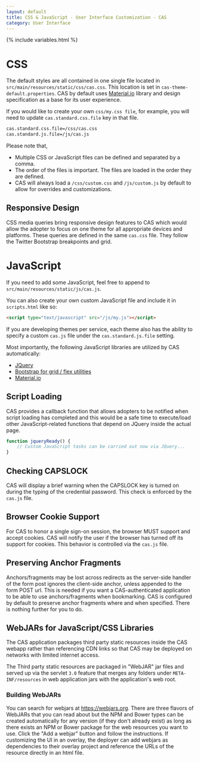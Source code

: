 ```yaml
---
layout: default
title: CSS & JavaScript - User Interface Customization - CAS
category: User Interface
---
```


{% include variables.html %}

# CSS

The default styles are all contained in one single file located in `src/main/resources/static/css/cas.css`. This 
location is set in `cas-theme-default.properties`. CAS by default uses [Material.io](https://material.io/) library 
and design specification as a base for its user experience.

If you would like to create your own `css/my.css file`, for example, you will need to update `cas.standard.css.file` key in that file.

```bash
cas.standard.css.file=/css/cas.css
cas.standard.js.file=/js/cas.js
```
   
Please note that,

- Multiple CSS or JavaScript files can be defined and separated by a comma.
- The order of the files is important. The files are loaded in the order they are defined.
- CAS will always load a `/css/custom.css` and `/js/custom.js` by default to allow for overrides and customizations.

## Responsive Design

CSS media queries bring responsive design features to CAS which would allow the adopter to focus 
on one theme for all appropriate devices and platforms. These queries are defined in the 
same `cas.css` file. They follow the Twitter Bootstrap breakpoints and grid.

# JavaScript

If you need to add some JavaScript, feel free to append to `src/main/resources/static/js/cas.js`.

You can also create your own custom JavaScript file and include it in `scripts.html` like so:

```html
<script type="text/javascript" src="/js/my.js"></script>
```

If you are developing themes per service, each theme also has the ability 
to specify a custom `cas.js` file under the `cas.standard.js.file` setting.

Most importantly, the following JavaScript libraries are utilized by CAS automatically:

* [JQuery](https://jquery.com/)
* [Bootstrap for grid / flex utilities](https://getbootstrap.com/docs/4.5/getting-started/contents/#css-files)
* [Material.io](https://material.io/)

## Script Loading

CAS provides a callback function that allows adopters to be notified when script 
loading has completed and this would be a safe time to execute/load other JavaScript-related 
functions that depend on JQuery inside the actual page.

```javascript
function jqueryReady() {
    // Custom JavaScript tasks can be carried out now via JQuery...
}
```

## Checking CAPSLOCK

CAS will display a brief warning when the CAPSLOCK key is turned on during the typing 
of the credential password. This check is enforced by the `cas.js` file.

## Browser Cookie Support

For CAS to honor a single sign-on session, the browser MUST support and accept cookies. CAS will notify the
user if the browser has turned off its support for cookies. This behavior is controlled via the `cas.js` file.

## Preserving Anchor Fragments

Anchors/fragments may be lost across redirects as the server-side handler of the form post 
ignores the client-side anchor, unless appended to the form POST url. This is needed if you 
want a CAS-authenticated application to be able to use anchors/fragments when bookmarking. CAS 
is configured by default to preserve anchor fragments where and when specified. There is 
nothing further for you to do.

## WebJARs for JavaScript/CSS Libraries

The CAS application packages third party static resources inside the CAS webapp rather 
than referencing CDN links so that CAS may be deployed on 
networks with limited internet access.

The Third party static resources are packaged in "WebJAR" jar files and served up via the servlet `3.0` feature 
that merges any folders under `META-INF/resources` in web application jars with the application's web root.

### Building WebJARs

You can search for webjars at https://webjars.org. There are three flavors of WebJARs that you 
can read about but the NPM and Bower types can be created automatically for any version 
(if they don't already exist) as long as there exists an NPM or Bower package for the 
web resources you want to use. Click the "Add a webjar" button and follow 
the instructions. If customizing the UI in an overlay, the deployer can add webjars as 
dependencies to their overlay project and reference the URLs of the resource directly 
in an html file.
